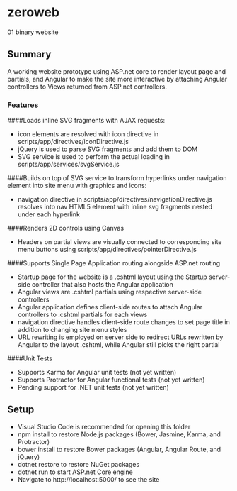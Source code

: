 # zeroweb
01 binary website

## Summary

A working website prototype using ASP.net core to render layout page and partials, and Angular to make the site more interactive by attaching Angular controllers to Views returned from ASP.net controllers.

### Features

####Loads inline SVG fragments with AJAX requests:
- icon elements are resolved with icon directive in scripts/app/directives/iconDirective.js
- jQuery is used to parse SVG fragments and add them to DOM
- SVG service is used to perform the actual loading in scripts/app/services/svgService.js

####Builds on top of SVG service to transform hyperlinks under navigation element into site menu with graphics and icons:
- navigation directive in scripts/app/directives/navigationDirective.js resolves into nav HTML5 element with inline svg fragments nested under each hyperlink

####Renders 2D controls using Canvas
- Headers on partial views are visually connected to corresponding site menu buttons using scripts/app/directives/pointerDirective.js

####Supports Single Page Application routing alongside ASP.net routing
- Startup page for the website is a .cshtml layout using the Startup server-side controller that also hosts the Angular application
- Angular views are .cshtml partials using respective server-side controllers
- Angular application defines client-side routes to attach Angular controllers to .cshtml partials for each views
- navigation directive handles client-side route changes to set page title in addition to changing site menu styles
- URL rewriting is employed on server side to redirect URLs rewritten by Angular to the layout .cshtml, while Angular still picks the right partial

####Unit Tests
- Supports Karma for Angular unit tests (not yet written)
- Supports Protractor for Angular functional tests (not yet written)
- Pending support for .NET unit tests (not yet written)

## Setup

- Visual Studio Code is recommended for opening this folder
- npm install to restore Node.js packages (Bower, Jasmine, Karma, and Protractor)
- bower install to restore Bower packages (Angular, Angular Route, and jQuery)
- dotnet restore to restore NuGet packages
- dotnet run to start ASP.net Core engine
- Navigate to http://localhost:5000/ to see the site